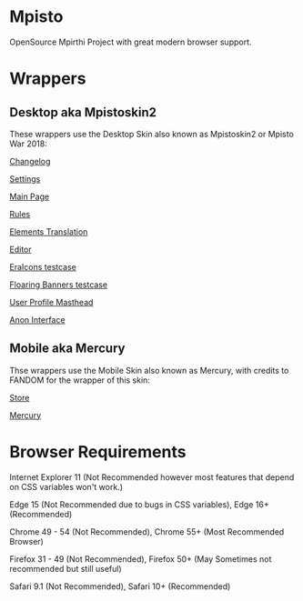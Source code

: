 # Mpisto
OpenSource Mpirthi Project with great modern browser support.

# Wrappers
## Desktop aka Mpistoskin2
These wrappers use the Desktop Skin also known as Mpistoskin2 or Mpisto War 2018:

[Changelog](https://awikia.github.io/Mpisto/Ryneeeel%20Grooze%20Chancelog.html)

[Settings](https://awikia.github.io/Mpisto/Options.html)

[Main Page](https://awikia.github.io/Mpisto/Ryneeeel%20Grooze.html)

[Rules](https://awikia.github.io/Mpisto/Ryneeeel%20Grooze%20Contributions.html)

[Elements Translation](https://awikia.github.io/Mpisto/Ryneeeel%20Grooze%20Element%20Translation.html)

[Editor](https://awikia.github.io/Mpisto/Ryneeeel%20Grooze%20Editor.html)
 
[EraIcons testcase](https://awikia.github.io/Mpisto/Ryneeeel%20Grooze%20Icons.html)

[Floaring Banners testcase](https://awikia.github.io/Mpisto/Ryneeeel%20Grooze%20Banner.html)

[User Profile Masthead](https://awikia.github.io/Mpisto/Ryneeeel%20Grooze%20User.html)

[Anon Interface](https://awikia.github.io/Mpisto/Ryneeeel%20Grooze%20(Anons).html)
## Mobile aka Mercury
Thse wrappers use the Mobile Skin also known as Mercury, with credits to FANDOM for the wrapper of this skin:

[Store](https://awikia.github.io/Mpisto/Ryneeeel%20Grooze%20(Store).html)

[Mercury](https://awikia.github.io/Mpisto/Ryneeeel%20Grooze%20(Mobile).html)

# Browser Requirements
Internet Explorer 11 (Not Recommended however most features that depend on CSS variables won't work.)

Edge 15 (Not Recommended due to bugs in CSS variables), Edge 16+ (Recommended)

Chrome 49 - 54 (Not Recommended), Chrome 55+ (Most Recommended Browser)

Firefox 31 - 49 (Not Recommended), Firefox 50+ (May Sometimes not recommended but still useful)

Safari 9.1 (Not Recommended), Safari 10+ (Recommended)
